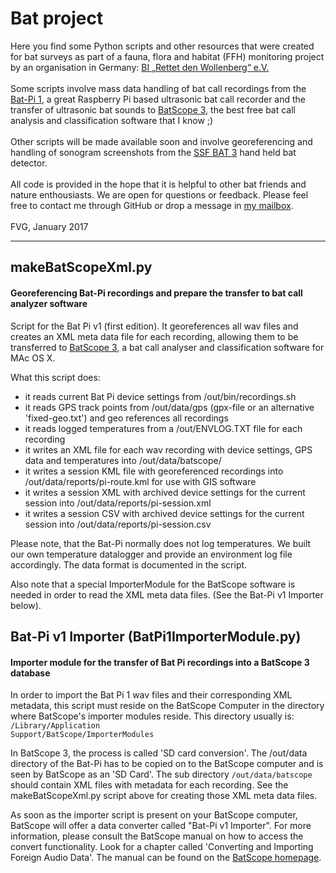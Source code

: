 # Bat project

Here you find some Python scripts and other resources that were created for bat surveys as part of a fauna, flora and habitat (FFH) monitoring project by an organisation in Germany: <a href="http://bi-wollenberg.org" target="_blank"> BI&nbsp;„Rettet&nbsp;den&nbsp;Wollenberg“&nbsp;e.V.</a><br>
<br>
Some scripts involve mass data handling of bat call recordings from the <a href="http://www.bat-pi.eu/EN/index-EN.html"  target="_blank">Bat-Pi 1</a>, a great Raspberry Pi based ultrasonic bat call recorder and the transfer of ultrasonic bat sounds to <a href="http://www.wsl.ch/dienstleistungen/produkte/software/batscope/index_EN" target="_blank">BatScope&nbsp;3</a>, the best free bat call analysis and classification software that I know ;)<br>
<br>
Other scripts will be made available soon and involve georeferencing and handling of sonogram screenshots from the <a href="http://www.mekv.de/bat3/index.htm" target="_blank">SSF&nbsp;BAT&nbsp;3</a> hand held bat detector.<br>
<br>
All code is provided in the hope that it is helpful to other bat friends and nature enthousiasts. We are open for questions or feedback. Please feel free to contact me through GitHub or drop a message in <a href=mailto:ffhmonitor@gmail.com>my mailbox</a>.<br>
<br>
FVG, January 2017
<hr>

## makeBatScopeXml.py
#### Georeferencing Bat-Pi recordings and prepare the transfer to bat call analyzer software
Script for the Bat Pi v1 (first edition). It georeferences all wav files and creates an XML meta data file for each recording, allowing them to be transferred to <a href="http://www.wsl.ch/dienstleistungen/produkte/software/batscope/index_EN" target="_blank">BatScope&nbsp;3</a>, a bat call analyser and classification software for MAc OS X. 

What this script does:
<ul><li>it reads current Bat Pi device settings from /out/bin/recordings.sh
<li>it reads GPS track points from /out/data/gps (gpx-file or an alternative 'fixed-geo.txt') and geo references all recordings
<li>it reads logged temperatures from a /out/ENVLOG.TXT file for each recording
<li>it writes an XML file for each wav recording with device settings, GPS data and temperatures into /out/data/batscope/ 
<li>it writes a session KML file with georeferenced recordings into /out/data/reports/pi-route.kml for use with GIS software
<li>it writes a session XML with archived device settings for the current session into /out/data/reports/pi-session.xml 
<li>it writes a session CSV with archived device settings for the current session into /out/data/reports/pi-session.csv
</ul>
Please note, that the Bat-Pi normally does not log temperatures. We built our own temperature datalogger and provide an environment log file accordingly. The data format is documented in the script.

Also note that a special ImporterModule for the BatScope software is needed in order to read the XML meta data files. (See the Bat-Pi v1 Importer below). 

## Bat-Pi v1 Importer (BatPi1ImporterModule.py)
#### Importer module for the transfer of Bat Pi recordings into a BatScope 3 database

In order to import the Bat Pi 1 wav files and their corresponding XML metadata, this script must reside on the BatScope Computer in the directory where BatScope's importer modules reside. This directory usually is:<br><code>/Library/Application Support/BatScope/ImporterModules</code>

In BatScope 3, the process is called 'SD card conversion'. The /out/data directory of the Bat-Pi has to be copied on to the BatScope computer and is seen by BatScope as an 'SD Card'. The sub directory <code>/out/data/batscope</code> should contain XML files with metadata for each recording. See the makeBatScopeXml.py script above for creating those XML meta data files.

As soon as the importer script is present on your BatScope computer, BatScope will offer a data converter called "Bat-Pi v1 Importer". For more information, please consult the BatScope manual on how to access the convert functionality. Look for a chapter called 'Converting and Importing Foreign Audio Data'. The manual can be found on the <a href="http://www.wsl.ch/dienstleistungen/produkte/software/batscope/index_EN" target="_blank">BatScope&nbsp;homepage</a>.



